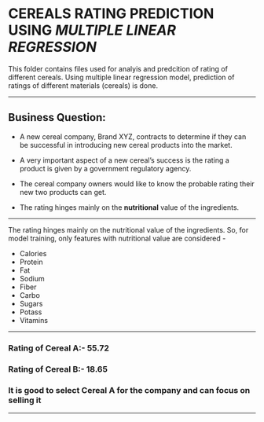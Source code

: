 # CEREALS RATING PREDICTION USING _MULTIPLE LINEAR REGRESSION_

This folder contains files used for analyis and predcition of rating of different cereals. Using multiple linear regression model, prediction of ratings of different materials (cereals) is done.

---

## Business Question:
- A new cereal company, Brand XYZ, contracts to determine if they can be successful in introducing new cereal products into the market.

- A very important aspect of a new cereal’s success is the rating a product is given by a government regulatory agency.

- The cereal company owners would like to know the probable rating their new two products can get. 

- The rating hinges mainly on the **nutritional** value of the ingredients.

---

The rating hinges mainly on the nutritional value of the ingredients. So, for model training, only features with nutritional value are considered -
- Calories	
- Protein	
- Fat	
- Sodium	
- Fiber	
- Carbo	
- Sugars	
- Potass	
- Vitamins

---
### Rating of Cereal A:- 55.72
### Rating of Cereal B:- 18.65
### It is good to select Cereal A for the company and can focus on selling it 
---